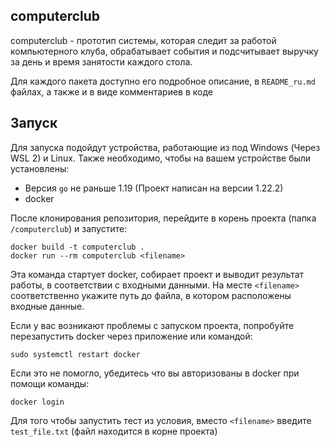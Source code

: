 ## computerclub

computerclub - прототип системы, которая следит за работой компьютерного клуба, обрабатывает события
и подсчитывает выручку за день и время занятости каждого стола.

Для каждого пакета доступно его подробное описание, в `README_ru.md` файлах, а также и в виде комментариев в коде

## Запуск

Для запуска подойдут устройства, работающие из под Windows (Через WSL 2) и Linux.
Также необходимо, чтобы на вашем устройстве были установлены:
- Версия `go` не раньше 1.19 (Проект написан на версии 1.22.2)
- docker

После клонирования репозитория, перейдите в корень проекта (папка `/computerclub`) и запустите:

```
docker build -t computerclub .
docker run --rm computerclub <filename>
```

Эта команда стартует docker, собирает проект и выводит результат работы, в соответствии с входными данными.
На месте `<filename>` соответственно укажите путь до файла, в котором расположены входные данные.

Если у вас возникают проблемы с запуском проекта, попробуйте перезапустить docker через приложение или командой:

```
sudo systemctl restart docker
```

Если это не помогло, убедитесь что вы авторизованы в docker при помощи команды:

```
docker login
```

Для того чтобы запустить тест из условия, вместо `<filename>` введите `test_file.txt` (файл находится в корне проекта)

